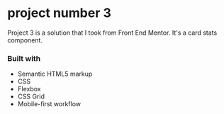 # project number 3

Project 3 is a solution that I took from Front End Mentor. It's a card stats component.

### Built with

- Semantic HTML5 markup
- CSS
- Flexbox
- CSS Grid
- Mobile-first workflow
